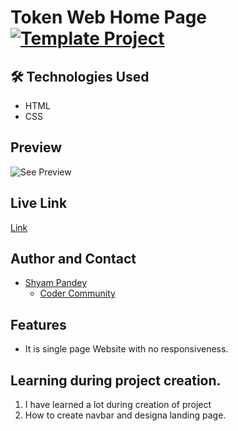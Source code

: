 # Token Web Home Page  [![Template Project](https://img.shields.io/badge/Technologies%20-HTML%2FCSS-brightgreen)](http://www.gnu.org/licenses/agpl-3.0)


## 🛠 Technologies Used
  - HTML 
  - CSS
  

## Preview
![See Preview](./download1.png)

## Live Link
[Link](https://iridescent-tanuki-403600.netlify.app)

## Author and Contact
- [Shyam Pandey](https://github.com/Shyam-Pandey)
    - [Coder Community]()

## Features
- It is single page Website with no responsiveness.

## Learning during project creation.
1. I have learned a lot during creation of project
2. How to create navbar and designa landing page.
